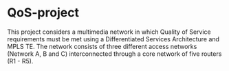 # QoS-project

This project considers a multimedia network in which Quality of Service requirements must be met using a Differentiated Services Architecture and MPLS TE.
The network consists of three different access networks (Network A, B and C) interconnected through a core network of five routers (R1 - R5).
